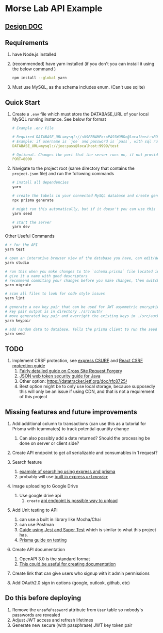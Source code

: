 # Morse Lab API Example

## [Design DOC](DESIGN-DOC.md)

## Requirements

1. have Node.js installed

2. (recommended) have yarn installed (if you don't you can install it using the below command )

   ```bash
   npm install --global yarn
   ```

3. Must use MySQL, as the schema includes enum. (Can't use sqlite)

## Quick Start

1. Create a `.env` file which must store the DATABASE_URL of your local MySQL running instance. See below for format

   ```yaml
   # Example .env File

   # Required DATABASE_URL=mysql://<USERNAME>:<PASSWORD>@localhost:<PORT>/<DBNAME>
   # Example: if username is `joe` and password is `pass`, with sql running on port `9999` and the database name is `db`
   DATABASE_URL=mysql://joe:pass@localhost:9999/test

   # Optional. Changes the port that the server runs on, if not provided, defaults to port 8000
   PORT=8000
   ```

2. Navigate to the project root (same directory that contains the `project.json` file) and run the following commands

   ```bash
   # install all dependencies
   yarn

   # create the tabels in your connected MySQL database and create generated TypeScript types (that will be used for TS in express server)
   npx prisma generate

   # might run this automatically, but if it doesn't you can use this command.  populate the database with a small amount of randomly generated data
   yarn seed

   # start the server
   yarn dev

   ```

Other Useful Commands

```bash
# r for the API
yarn test

# open an interative browser view of the database you have, can edit/delete/add files
yarn studio

# run this when you make changes to the `schema.prisma` file located in ./prisma/schema.prisma
# give it a name with good descriptors
# recommend commiting your changes before you make changes, then switch to a new branch, then make changes to schema.prisma and then run migrate. This is because migration errors can result in catastrophic database failure.
yarn migrate

# scan all files to look for code style issues
yarn lint

# generate a new key pair that can be used for JWT asymmetric encryption
# key pair output is in directory ./src/auth/
# move generated key pair and overright the existing keys in ./src/auth/token/
yarn keypair

# add random data to database. Tells the prisma client to run the seed file at ./prisma/seed.ts
yarn seed
```

## TODO

1. Implement CRSF protection, see [express CSURF](https://github.com/expressjs/csurf) and [React CSRF protection guide](https://www.stackhawk.com/blog/react-csrf-protection-guide-examples-and-how-to-enable-it/)
   1. [Fairly detailed guide on Cross Site Request Forgery](https://cheatsheetseries.owasp.org/cheatsheets/Cross-Site_Request_Forgery_Prevention_Cheat_Sheet.html)
   2. [JSON web token security guide for Java](https://cheatsheetseries.owasp.org/cheatsheets/JSON_Web_Token_for_Java_Cheat_Sheet.html)
   3. Other option: https://datatracker.ietf.org/doc/rfc8725/
   4. Best option might be to only use local storage, because supposedly this will only be an issue if using CDN, and that is not a requirement of this project

## Missing features and future improvements

1. Add additional column to transactions (can use this as a tutorial for Prisma with teammates) to track potential quantity change

   1. Can also possibly add a date returned? Should the processing be done on server or client side?

2. Create API endpoint to get all serializable and consumables in 1 request?
3. Search feature
   1. [example of searching using express and prisma](https://github.com/prisma/prisma-examples/blob/latest/typescript/rest-nextjs-express/backend/src/index.ts)
   1. probably will use [built in express `urlencoder`](https://expressjs.com/en/api.html#express.urlencoded)
4. Image uploading to Google Drive
   1. Use google drive api
      1. `create` [api endpoint is possible way to upload](https://developers.google.com/drive/api/v3/reference/files/create)
5. Add Unit testing to API
   1. can use a built in library like Mocha/Chai
   2. can use Postman
   3. [Guide using Jest and Super Test](https://dev.to/mhmdlotfy96/testing-nodejs-express-api-with-jest-and-supertest-1bk0) which is similar to what this project has.
   4. [Prisma guide on testing](https://www.prisma.io/docs/guides/testing/unit-testing)
6. Create API documentation
   1. OpenAPI 3.0 is the standard format
   2. [This could be useful for creating documentation](https://www.npmjs.com/package/swagger-ui-express)
7. Create link that can give users who signup with it admin permissions
8. Add OAuth2.0 sign in options (google, outlook, github, etc)

## Do this before deploying

1. Remove the `unsafePassword` attribute from `User` table so nobody's passwords are revealed
2. Adjust JWT access and refresh lifetimes
3. Generate new secure (with passphrase) JWT key token pair
